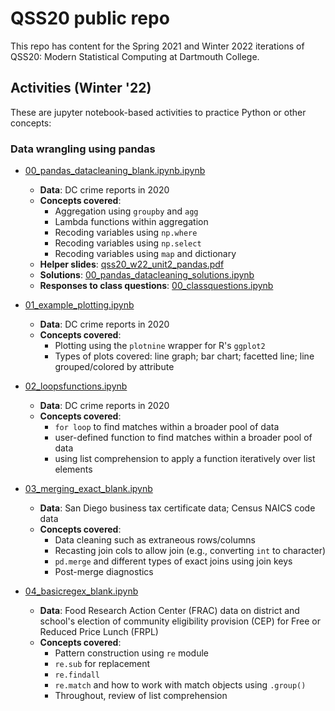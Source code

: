 # QSS20 public repo

This repo has content for the Spring 2021 and Winter 2022 iterations of QSS20: Modern Statistical Computing at Dartmouth College.

## Activities (Winter '22)

These are jupyter notebook-based activities to practice Python or other concepts:

### Data wrangling using pandas

- [00_pandas_datacleaning_blank.ipynb.ipynb](https://github.com/rebeccajohnson88/qss20_slides_activities/blob/main/activities/w22_activities/00_pandas_datacleaning_blank.ipynb)
  - **Data**: DC crime reports in 2020
  - **Concepts covered**:
    - Aggregation using `groupby` and `agg`
    - Lambda functions within aggregation
    - Recoding variables using `np.where`
    - Recoding variables using `np.select`
    - Recoding variables using `map` and dictionary
  - **Helper slides**: [qss20_w22_unit2_pandas.pdf](https://github.com/rebeccajohnson88/qss20_slides_activities/blob/main/slides/w22_slides/qss20_w22_unit2_pandas.pdf)
  - **Solutions**: [00_pandas_datacleaning_solutions.ipynb](https://github.com/rebeccajohnson88/qss20_slides_activities/blob/main/activities/w22_activities/solutions/00_pandas_datacleaning_solutions.ipynb)
  - **Responses to class questions**: [00_classquestions.ipynb](https://github.com/rebeccajohnson88/qss20_slides_activities/blob/main/activities/w22_activities/00_classquestions.ipynb)

- [01_example_plotting.ipynb](https://github.com/rebeccajohnson88/qss20_slides_activities/blob/main/activities/w22_activities/01_example_plotting.ipynb)
  - **Data**: DC crime reports in 2020
  - **Concepts covered**:
    - Plotting using the `plotnine` wrapper for R's `ggplot2`
    - Types of plots covered: line graph; bar chart; facetted line; line grouped/colored by attribute


- [02_loopsfunctions.ipynb](https://github.com/rebeccajohnson88/qss20_slides_activities/blob/main/activities/w22_activities/02_loopsfunctions.ipynb)
  - **Data**: DC crime reports in 2020
  - **Concepts covered**:
    - `for loop` to find matches within a broader pool of data
    - user-defined function to find matches within a broader pool of data
    - using list comprehension to apply a function iteratively over list elements 


- [03_merging_exact_blank.ipynb](https://github.com/rebeccajohnson88/qss20_slides_activities/blob/main/activities/w22_activities/03_merging_exact_blank.ipynb)
  - **Data**: San Diego business tax certificate data; Census NAICS code data
  - **Concepts covered**:
    - Data cleaning such as extraneous rows/columns
    - Recasting join cols to allow join (e.g., converting `int` to character)
    - `pd.merge` and different types of exact joins using join keys
    - Post-merge diagnostics

- [04_basicregex_blank.ipynb](https://github.com/rebeccajohnson88/qss20_slides_activities/blob/main/activities/w22_activities/04_basicregex_blank.ipynb)
   - **Data**: Food Research Action Center (FRAC) data on district and school's election of community eligibility provision (CEP) for Free or Reduced Price Lunch (FRPL)
   - **Concepts covered**: 
     - Pattern construction using `re` module
     - `re.sub` for replacement
     - `re.findall` 
     - `re.match` and how to work with match objects using `.group()`
     - Throughout, review of list comprehension 
